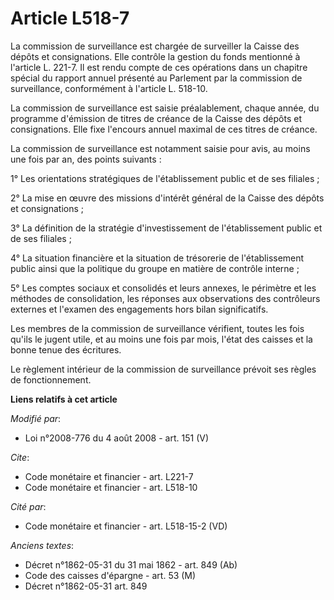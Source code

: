 # Article L518-7

La commission de surveillance est chargée de surveiller la Caisse des dépôts et consignations. Elle contrôle la gestion du
fonds mentionné à l'article L. 221-7. Il est rendu compte de ces opérations dans un chapitre spécial du rapport annuel
présenté au Parlement par la commission de surveillance, conformément à l'article L. 518-10. 

La commission de surveillance est saisie préalablement, chaque année, du programme d'émission de titres de créance de la
Caisse des dépôts et consignations. Elle fixe l'encours annuel maximal de ces titres de créance. 

La commission de surveillance est notamment saisie pour avis, au moins une fois par an, des points suivants : 

1° Les orientations stratégiques de l'établissement public et de ses filiales ; 

2° La mise en œuvre des missions d'intérêt général de la Caisse des dépôts et consignations ; 

3° La définition de la stratégie d'investissement de l'établissement public et de ses filiales ; 

4° La situation financière et la situation de trésorerie de l'établissement public ainsi que la politique du groupe en
matière de contrôle interne ; 

5° Les comptes sociaux et consolidés et leurs annexes, le périmètre et les méthodes de consolidation, les réponses aux
observations des contrôleurs externes et l'examen des engagements hors bilan significatifs. 

Les membres de la commission de surveillance vérifient, toutes les fois qu'ils le jugent utile, et au moins une fois par
mois, l'état des caisses et la bonne tenue des écritures. 

Le règlement intérieur de la commission de surveillance prévoit ses règles de fonctionnement.

**Liens relatifs à cet article**

_Modifié par_:

  - Loi n°2008-776 du 4 août 2008 - art. 151 (V)

_Cite_:

  - Code monétaire et financier - art. L221-7
  - Code monétaire et financier - art. L518-10

_Cité par_:

  - Code monétaire et financier - art. L518-15-2 (VD)

_Anciens textes_:

  - Décret n°1862-05-31 du 31 mai 1862 - art. 849 (Ab)
  - Code des caisses d'épargne - art. 53 (M)
  - Décret n°1862-05-31 art. 849
